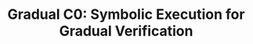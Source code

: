 ---
title: "Gradual C0: Symbolic Execution for Gradual Verification"
authors: Jenna DiVincenzo, Ian McCormack, Hemant Gouni, Jacob Gorenburg, Jan-Paul Ramos-Dávila, Mona Zhang, Conrad Zimmerman, Joshua Sunshine, Éric Tanter, Jonathan Aldrich
type: 
category: conference
conf: POPL
in: "52nd ACM SIGPLAN Symposium on Principles of Programming Languages"
year: 2025
month: January
dates: 19-25
pages:
---